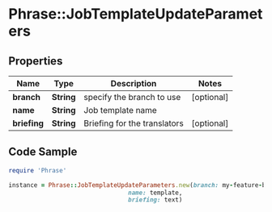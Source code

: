# Phrase::JobTemplateUpdateParameters

## Properties

Name | Type | Description | Notes
------------ | ------------- | ------------- | -------------
**branch** | **String** | specify the branch to use | [optional] 
**name** | **String** | Job template name | 
**briefing** | **String** | Briefing for the translators | [optional] 

## Code Sample

```ruby
require 'Phrase'

instance = Phrase::JobTemplateUpdateParameters.new(branch: my-feature-branch,
                                 name: template,
                                 briefing: text)
```


